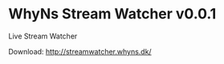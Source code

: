 WhyNs Stream Watcher v0.0.1
=======================

Live Stream Watcher

Download: http://streamwatcher.whyns.dk/
